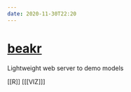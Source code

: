 ```yaml
---
date: 2020-11-30T22:20
---
```


# [beakr](https://working-with-data.mazamascience.com/2020/10/30/beakr-a-small-web-framework-for-r/)


Lightweight web server to demo models

[[R]]
[[[VIZ]]]